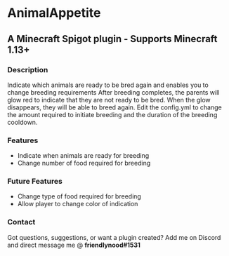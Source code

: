 # AnimalAppetite
## A Minecraft Spigot plugin - Supports Minecraft 1.13+

### Description
Indicate which animals are ready to be bred again and enables you to change breeding requirements
After breeding completes, the parents will glow red to indicate that they are not ready to be bred. When the glow disappears, they will be able to breed again. Edit the config.yml to change the amount required to initiate breeding and the duration of the breeding cooldown.

### Features
- Indicate when animals are ready for breeding
- Change number of food required for breeding

### Future Features
- Change type of food required for breeding
- Allow player to change color of indication

### Contact
Got questions, suggestions, or want a plugin created? Add me on Discord and direct message me @ **friendlynood#1531**
